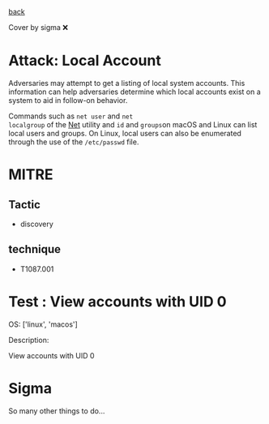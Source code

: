 [back](../index.md)

Cover by sigma :x: 

# Attack: Local Account

 Adversaries may attempt to get a listing of local system accounts. This information can help adversaries determine which local accounts exist on a system to aid in follow-on behavior.

Commands such as <code>net user</code> and <code>net localgroup</code> of the [Net](https://attack.mitre.org/software/S0039) utility and <code>id</code> and <code>groups</code>on macOS and Linux can list local users and groups. On Linux, local users can also be enumerated through the use of the <code>/etc/passwd</code> file.

# MITRE
## Tactic
  - discovery

## technique
  - T1087.001

# Test : View accounts with UID 0

OS: ['linux', 'macos']

Description:

 View accounts with UID 0


# Sigma

 So many other things to do...